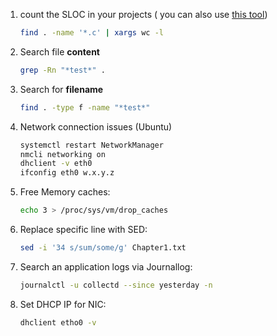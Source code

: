
1. count the SLOC in your projects ( you can also use [this tool](https://dwheeler.com/sloccount/))
    ```bash
    find . -name '*.c' | xargs wc -l
    ```
2. Search file **content**
    ```bash
    grep -Rn "*test*" .
    ```
3. Search for **filename**
    ```bash
    find . -type f -name "*test*"
    ``` 
4. Network connection issues (Ubuntu)
    ```bash
    systemctl restart NetworkManager
    nmcli networking on
    dhclient -v eth0
    ifconfig eth0 w.x.y.z
    ```
5. Free Memory caches:
    ```bash
    echo 3 > /proc/sys/vm/drop_caches
    ```
6. Replace specific line with SED:
   ```bash
   sed -i '34 s/sum/some/g' Chapter1.txt
   ```
7. Search an application logs via Journallog:
   ```bash
   journalctl -u collectd --since yesterday -n
   ```
8. Set DHCP IP for NIC:
    ```bash
    dhclient etho0 -v
    ```
